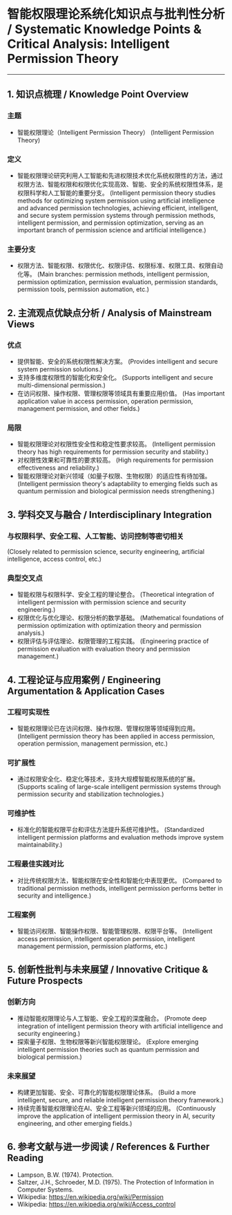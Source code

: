 # 智能权限理论系统化知识点与批判性分析 / Systematic Knowledge Points & Critical Analysis: Intelligent Permission Theory

---

## 1. 知识点梳理 / Knowledge Point Overview

### 主题

- 智能权限理论（Intelligent Permission Theory）
  (Intelligent Permission Theory)

### 定义

- 智能权限理论研究利用人工智能和先进权限技术优化系统权限性的方法，通过权限方法、智能权限和权限优化实现高效、智能、安全的系统权限性体系，是权限科学和人工智能的重要分支。
  (Intelligent permission theory studies methods for optimizing system permission using artificial intelligence and advanced permission technologies, achieving efficient, intelligent, and secure system permission systems through permission methods, intelligent permission, and permission optimization, serving as an important branch of permission science and artificial intelligence.)

### 主要分支

- 权限方法、智能权限、权限优化、权限评估、权限标准、权限工具、权限自动化等。
  (Main branches: permission methods, intelligent permission, permission optimization, permission evaluation, permission standards, permission tools, permission automation, etc.)

## 2. 主流观点优缺点分析 / Analysis of Mainstream Views

### 优点

- 提供智能、安全的系统权限性解决方案。
  (Provides intelligent and secure system permission solutions.)
- 支持多维度权限性的智能化和安全化。
  (Supports intelligent and secure multi-dimensional permission.)
- 在访问权限、操作权限、管理权限等领域具有重要应用价值。
  (Has important application value in access permission, operation permission, management permission, and other fields.)

### 局限

- 智能权限理论对权限性安全性和稳定性要求较高。
  (Intelligent permission theory has high requirements for permission security and stability.)
- 对权限性效果和可靠性的要求较高。
  (High requirements for permission effectiveness and reliability.)
- 智能权限理论对新兴领域（如量子权限、生物权限）的适应性有待加强。
  (Intelligent permission theory's adaptability to emerging fields such as quantum permission and biological permission needs strengthening.)

## 3. 学科交叉与融合 / Interdisciplinary Integration

### 与权限科学、安全工程、人工智能、访问控制等密切相关

  (Closely related to permission science, security engineering, artificial intelligence, access control, etc.)

### 典型交叉点

- 智能权限与权限科学、安全工程的理论整合。
  (Theoretical integration of intelligent permission with permission science and security engineering.)
- 权限优化与优化理论、权限分析的数学基础。
  (Mathematical foundations of permission optimization with optimization theory and permission analysis.)
- 权限评估与评估理论、权限管理的工程实践。
  (Engineering practice of permission evaluation with evaluation theory and permission management.)

## 4. 工程论证与应用案例 / Engineering Argumentation & Application Cases

### 工程可实现性

- 智能权限理论已在访问权限、操作权限、管理权限等领域得到应用。
  (Intelligent permission theory has been applied in access permission, operation permission, management permission, etc.)

### 可扩展性

- 通过权限安全化、稳定化等技术，支持大规模智能权限系统的扩展。
  (Supports scaling of large-scale intelligent permission systems through permission security and stabilization technologies.)

### 可维护性

- 标准化的智能权限平台和评估方法提升系统可维护性。
  (Standardized intelligent permission platforms and evaluation methods improve system maintainability.)

### 工程最佳实践对比

- 对比传统权限方法，智能权限在安全性和智能化中表现更优。
  (Compared to traditional permission methods, intelligent permission performs better in security and intelligence.)

### 工程案例

- 智能访问权限、智能操作权限、智能管理权限、权限平台等。
  (Intelligent access permission, intelligent operation permission, intelligent management permission, permission platforms, etc.)

## 5. 创新性批判与未来展望 / Innovative Critique & Future Prospects

### 创新方向

- 推动智能权限理论与人工智能、安全工程的深度融合。
  (Promote deep integration of intelligent permission theory with artificial intelligence and security engineering.)
- 探索量子权限、生物权限等新兴智能权限理论。
  (Explore emerging intelligent permission theories such as quantum permission and biological permission.)

### 未来展望

- 构建更加智能、安全、可靠化的智能权限理论体系。
  (Build a more intelligent, secure, and reliable intelligent permission theory framework.)
- 持续完善智能权限理论在AI、安全工程等新兴领域的应用。
  (Continuously improve the application of intelligent permission theory in AI, security engineering, and other emerging fields.)

## 6. 参考文献与进一步阅读 / References & Further Reading

- Lampson, B.W. (1974). Protection.
- Saltzer, J.H., Schroeder, M.D. (1975). The Protection of Information in Computer Systems.
- Wikipedia: <https://en.wikipedia.org/wiki/Permission>
- Wikipedia: <https://en.wikipedia.org/wiki/Access_control>
